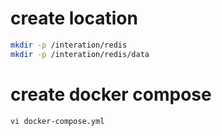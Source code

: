 # create location
```bash
mkdir -p /interation/redis
mkdir -p /interation/redis/data
```
# create docker compose
```bash
vi docker-compose.yml
```

